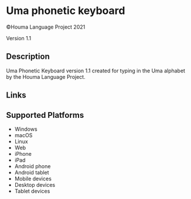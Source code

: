 Uma phonetic keyboard
==============

©Houma Language Project 2021

Version 1.1

Description
-----------

Uma Phonetic Keyboard version 1.1 created for typing in the Uma alphabet by the Houma Language Project.

Links
-----

Supported Platforms
-------------------
 * Windows
 * macOS
 * Linux
 * Web
 * iPhone
 * iPad
 * Android phone
 * Android tablet
 * Mobile devices
 * Desktop devices
 * Tablet devices

